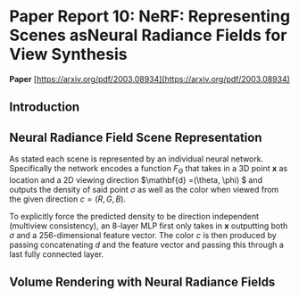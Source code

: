 # Paper Report 10: NeRF: Representing Scenes asNeural Radiance Fields for View Synthesis

**Paper** [https://arxiv.org/pdf/2003.08934](https://arxiv.org/pdf/2003.08934)

## Introduction

## Neural Radiance Field Scene Representation

As stated each scene is represented by an individual neural network.
Specifically the network encodes a function $F_{\Theta}$ that takes in a 3D point $\mathbf{x}$ as location and a 2D viewing direction $\mathbf{d} =(\theta, \phi) $ and
outputs the density of said point $\sigma$ as well as the color when viewed from the given direction $c=(R,G,B)$.

To explicitly force the predicted density to be direction independent (multiview consistency), an 8-layer MLP first only takes in $\mathbf{x}$ outputting both $\sigma$ and a
256-dimensional feature vector. The color $c$ is then produced by passing concatenating $d$ and the feature vector and passing this through a last fully connected layer.


## Volume Rendering with Neural Radiance Fields
